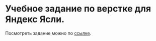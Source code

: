 # Учебное задание по верстке для Яндекс Ясли.

Посмотреть задание можно по [ссылке](https://shyliaievoleg.github.io/yandex-yasli/).
 



